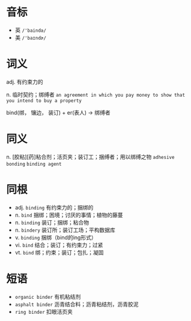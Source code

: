 # 音标

- 英 `/'baində/`
- 美 `/'baɪndɚ/`

# 词义

adj. 有约束力的


n. 临时契约；绑缚者
`an agreement in which you pay money to show that you intend to buy a property`



bind(绑， 镶边， 装订) + er(表人) → 绑缚者

# 同义

n. [胶粘][药]粘合剂；活页夹；装订工；捆缚者；用以绑缚之物
`adhesive bonding` `binding agent`

# 同根

- adj. `binding` 有约束力的；捆绑的
- n. `bind` 捆绑；困境；讨厌的事情；植物的藤蔓
- n. `binding` 装订；捆绑；粘合物
- n. `bindery` 装订所；装订工场；平构数据库
- v. `binding` 捆绑（bind的ing形式）
- vi. `bind` 结合；装订；有约束力；过紧
- vt. `bind` 绑；约束；装订；包扎；凝固

# 短语

- `organic binder` 有机粘结剂
- `asphalt binder` 沥青结合料；沥青粘结剂，沥青胶泥
- `ring binder` 扣眼活页夹

